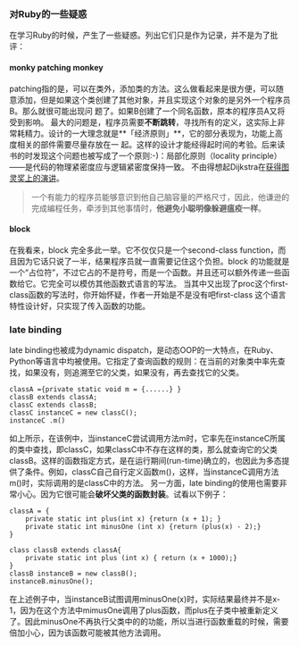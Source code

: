 ### 对Ruby的一些疑惑
在学习Ruby的时候，产生了一些疑惑。列出它们只是作为记录，并不是为了批评：

#### monky patching monkey
patching指的是，可以在类外，添加类的方法。这么做看起来是很方便，可以随意添加，但是如果这个类创建了其他对象，并且实现这个对象的是另外一个程序员B。那么就很可能出现问
题了。如果B创建了一个同名函数，原本的程序员A又将受到影响。
最大的问题是，程序员需要**不断跳转**，寻找所有的定义，这实际上非常耗精力。设计的一大理念就是**「经济原则」**，它的部分表现为，功能上高度相关的部件需要尽量存放在一
起。这样的设计才能经得起时间的考验。后来读书的时发现这个问题也被写成了一个原则:-)：局部化原则（locality principle）——是代码的物理紧密度应与逻辑紧密度保持一致。
不由得想起Dijkstra在[获得图灵奖上的演讲](http://www.ituring.com.cn/article/71467)。

> 一个有能力的程序员能够意识到他自己脑容量的严格尺寸，因此，他谦逊的完成编程任务，牵涉到其他事情时，**他避免小聪明像躲避瘟疫一样**。

#### block
在我看来，block 完全多此一举。它不仅仅只是一个second-class function，而且因为它话只说了一半，结果程序员就一直需要记住这个负担。block 的功能就是一个“占位符”，不过它占的不是符号，而是一个函数。并且还可以额外传递一些函数给它。它完全可以模仿其他函数式语言的写法。
当其中又出现了proc这个first-class函数的写法时，你开始怀疑，作者一开始是不是没有吧first-class 这个语言特性设计好，只实现了传入函数的功能。

### late binding
late binding也被成为dynamic dispatch，是动态OOP的一大特点，在Ruby、Python等语言中均被使用。它指定了查询函数的规则：在当前的对象类中率先查找，如果没有，则追溯至它的父类，如果没有，再去查找它的父类。
```
classA ={private static void m = {......} }
classB extends classA;
classC extends classB;
classC instanceC = new classC();
instanceC .m()
```

如上所示，在该例中，当instanceC尝试调用方法m时，它率先在instanceC所属的类中查找，即classC，如果classC中不存在这样的类，那么就查询它的父类classB。这样的函数指定方式，是在运行期间(run-time)确立的，也因此为多态提供了条件。例如，classC自己自行定义函数m()，这样，当instanceC调用方法m()时，实际调用的是classC中的方法。
另一方面，late binding的使用也需要非常小心。因为它很可能会**破坏父类的函数封装**。试看以下例子：
```
classA = {
	private static int plus(int x) {return (x + 1); }
	private static int minusOne (int x) {return (plus(x) - 2);}
}
	
class classB extends classA{
	private static int plus (int x) { return (x + 1000);}
}
classB instanceB = new classB();
instanceB.minusOne();
```
在上述例子中，当instanceB试图调用minusOne(x)时，实际结果最终并不是x-1，因为在这个方法中mimusOne调用了plus函数，而plus在子类中被重新定义了。因此minusOne不再执行父类中的的功能，所以当进行函数重载的时候，需要倍加小心，因为该函数可能被其他方法调用。